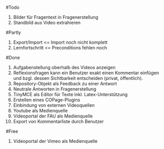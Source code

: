 #Todo
1. Bilder für Fragentext in Fragenerstellung
2. Standbild aus Video extrahieren

#Partly
1. Export/Import <= Import noch nicht komplett
2. Lernfortschritt <= Preconditions fehlen noch

#Done
1. Aufgabenstellung oberhalb des Videos anzeigen 
2. Reflexionsfragen kann ein Benutzer exakt einen  Kommentar einfügen und bzgl. dessen Sichtbarkeit entscheiden (privat, öffentlich).
3. Repository-Objekt als Feedback zu einer Antwort
4. Neutrale Antworten in Fragenerstellung
5. TinyMCE als Editor für Texte inkl. Latex-Unterstützung
6. Erstellen eines COPage-Plugins
7. Einbindung von externen Videoquellen
8. Youtube als Medienquelle
9. Videoportal der FAU als Medienquelle
10. Export von Kommentarliste durch Benutzer

#Free
1. Videoportal der Vimeo als Medienquelle